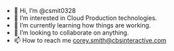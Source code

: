 - 👋 Hi, I’m @csmit0328
- 👀 I’m interested in Cloud Production technologies.
- 🌱 I’m currently learning how things are working.
- 💞️ I’m looking to collaborate on anything.
- 📫 How to reach me corey.smith@cbsinteractive.com

<!---
csmit0328/csmit0328 is a ✨ special ✨ repository because its `README.md` (this file) appears on your GitHub profile.
You can click the Preview link to take a look at your changes.
--->
